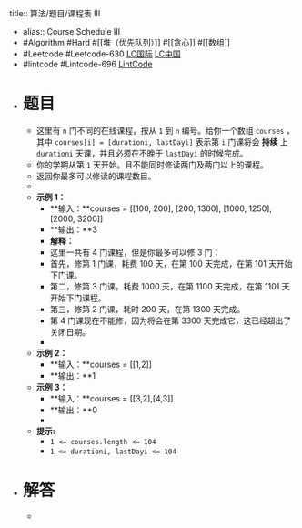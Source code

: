 title:: 算法/题目/课程表 III

- alias:: Course Schedule III
- #Algorithm #Hard #[[堆（优先队列）]] #[[贪心]] #[[数组]]
- #Leetcode #Leetcode-630 [LC国际](https://leetcode.com/problems/course-schedule-iii/) [LC中国](https://leetcode-cn.com/problems/course-schedule-iii/)
- #lintcode #Lintcode-696 [LintCode](https://www.lintcode.com/problem/696/)
- # 题目
	- 这里有 `n` 门不同的在线课程，按从 `1` 到 `n` 编号。给你一个数组 `courses` ，其中 `courses[i] = [durationi, lastDayi]` 表示第 `i` 门课将会 **持续** 上 `durationi` 天课，并且必须在不晚于 `lastDayi` 的时候完成。
	- 你的学期从第 `1` 天开始。且不能同时修读两门及两门以上的课程。
	- 返回你最多可以修读的课程数目。
	-
	- **示例 1：**
		- **输入：**courses = [[100, 200], [200, 1300], [1000, 1250], [2000, 3200]]
		- **输出：**3
		- **解释：**
		- 这里一共有 4 门课程，但是你最多可以修 3 门：
		- 首先，修第 1 门课，耗费 100 天，在第 100 天完成，在第 101 天开始下门课。
		- 第二，修第 3 门课，耗费 1000 天，在第 1100 天完成，在第 1101 天开始下门课程。
		- 第三，修第 2 门课，耗时 200 天，在第 1300 天完成。
		- 第 4 门课现在不能修，因为将会在第 3300 天完成它，这已经超出了关闭日期。
		-
	- **示例 2：**
		- **输入：**courses = [[1,2]]
		- **输出：**1
	- **示例 3：**
		- **输入：**courses = [[3,2],[4,3]]
		- **输出：**0
		-
	- **提示:**
		- `1 <= courses.length <= 104`
		- `1 <= durationi, lastDayi <= 104`
- # 解答
	-